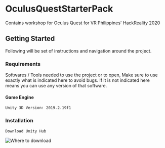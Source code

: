 # OculusQuestStarterPack
Contains workshop for Oculus Quest for VR Philippines' HackReality 2020

## Getting Started
Following will be set of instructions and navigation around the project.


### Requirements
Softwares / Tools needed to use the project or to open, Make sure to use exactly what is indicated here to avoid bugs. If it is not indicated here means you can use any version of that software.


#### Game Engine
```
Unity 3D Version: 2019.2.19f1
```


### Installation

```
Download Unity Hub
```
![Where to download](https://drive.google.com/file/d/1vlwFLpbFEpRTJYCm3M1w_aZijfB-rlXI/view?usp=sharing)
